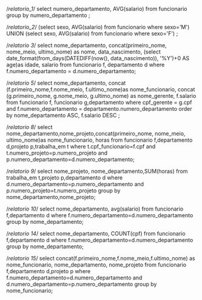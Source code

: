 /*relatorio_1*/
select numero_departamento, AVG(salario) from funcionario group by numero_departamento  ;

/*relatorio_2*/
(select sexo, AVG(salario) from funcionario where sexo='M') UNION (select sexo, AVG(salario) from funcionario where sexo='F')  ;


/*relatorio 3*/
select nome_departamento, concat(primeiro_nome, nome_meio, ultimo_nome) as nome, data_nascimento, (select date_format(from_days(DATEDIFF(now(), data_nascimento)), '%Y')+0 AS age)as idade, salario from funcionario f, departamento d where f.numero_departamento = d.numero_departamento;


/*relatorio 5*/ 
select nome_departamento, concat (f.primeiro_nome,f.nome_meio, f.ultimo_nome)as nome_funcionario, concat (g.primeiro_nome, g.nome_meio, g.ultimo_nome) as nome_gerente, f.salario from funcionario f, funcionario g,departamento where cpf_gerente = g.cpf and f.numero_departamento = departamento.numero_departamento order by nome_departamento ASC, f.salario DESC ;

/*relatorio 8*/ 
select nome_departamento,nome_projeto,concat(primeiro_nome, nome_meio, ultimo_nome)as nome_funcionario, horas from funcionario f,departamento d,projeto p,trabalha_em t where t.cpf_funcionario=f.cpf and t.numero_projeto=p.numero_projeto and p.numero_departamento=d.numero_departamento;

 /*relatorio 9*/ 
select  nome_projeto, nome_departamento,SUM(horas) from trabalha_em t,projeto p,departamento d where d.numero_departamento=p.numero_departamento and p.numero_projeto=t.numero_projeto group by nome_departamento,nome_projeto;
 
 /*relatorio 10*/
 select nome_departamento, avg(salario) from funcionario f,departamento d where f.numero_departamento=d.numero_departamento group by nome_departamento;
  
 
  /*relatorio 14*/ select nome_departamento, COUNT(cpf) from funcionario f,departamento d where f.numero_departamento=d.numero_departamento group by nome_departamento;
  
  /*relatorio 15*/ select concat(f.primeiro_nome,f.nome_meio,f.ultimo_nome) as nome_funcionario, nome_departamento, nome_projeto from funcionario f,departamento d,projeto p where f.numero_departamento=d.numero_departamento and d.numero_departamento=p.numero_departamento group by nome_funcionario;
